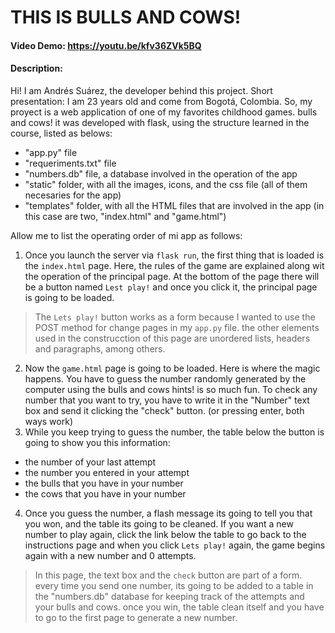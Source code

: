 # THIS IS BULLS AND COWS!
#### Video Demo:  <https://youtu.be/kfv36ZVk5BQ>
#### Description:
Hi! I am Andrés Suárez, the developer behind this project. Short presentation: I am 23 years old and come from Bogotá, Colombia.
So, my proyect is a web application of one of my favorites childhood games. bulls and cows! it was developed with flask, using the structure learned in the course, listed as belows:
- "app.py" file
- "requeriments.txt" file
- "numbers.db" file, a database involved in the operation of the app
- "static" folder, with all the images, icons, and the css file (all of them necesaries for the app)
- "templates" folder, with all the HTML files that are involved in the app (in this case are two, "index.html" and "game.html")

Allow me to list the operating order of mi app as follows:
1. Once you launch the server via `flask run`, the first thing that is loaded is the `index.html` page. Here, the rules of the game are explained along wit the operation of the principal page. At the bottom of the page there will be a button named `Lest play!` and once you click it, the principal page is going to be loaded.
> The `Lets play!` button works as a form because I wanted to use the POST method for change pages in my `app.py` file. the other elements used in the construcction of this page are unordered lists, headers and paragraphs, among others.
2. Now the `game.html` page is going to be loaded. Here is where the magic happens. You have to guess the number randomly generated by the computer using the bulls and cows hints! is so much fun. To check any number that you want to try, you have to write it in the "Number" text box and send it clicking the "check" button. (or pressing enter, both ways work)
3. While you keep trying to guess the number, the table below the button is going to show you this information:
- the number of your last attempt
- the number you entered in your attempt
- the bulls that you have in your number
- the cows that you have in your number
4. Once you guess the number, a flash message its going to tell you that you won, and the table its going to be cleaned. If you want a new number to play again, click the link below the table to go back to the instructions page and when you click `Lets play!` again, the game begins again with a new number and 0 attempts.
> In this page, the text box and the `check` button are part of a form. every time you send one number, its going to be added to a table in the "numbers.db" database for keeping track of the attempts and your bulls and cows. once you win, the table clean itself and you have to go to the first page to generate a new number.

